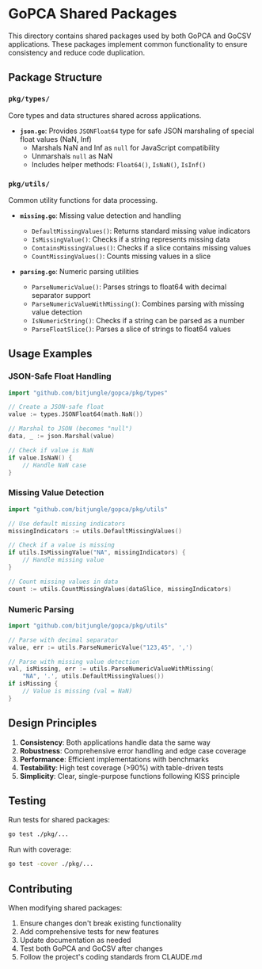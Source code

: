 # GoPCA Shared Packages

This directory contains shared packages used by both GoPCA and GoCSV applications. These packages implement common functionality to ensure consistency and reduce code duplication.

## Package Structure

### `pkg/types/`
Core types and data structures shared across applications.

- **`json.go`**: Provides `JSONFloat64` type for safe JSON marshaling of special float values (NaN, Inf)
  - Marshals NaN and Inf as `null` for JavaScript compatibility
  - Unmarshals `null` as NaN
  - Includes helper methods: `Float64()`, `IsNaN()`, `IsInf()`

### `pkg/utils/`
Common utility functions for data processing.

- **`missing.go`**: Missing value detection and handling
  - `DefaultMissingValues()`: Returns standard missing value indicators
  - `IsMissingValue()`: Checks if a string represents missing data
  - `ContainsMissingValues()`: Checks if a slice contains missing values
  - `CountMissingValues()`: Counts missing values in a slice

- **`parsing.go`**: Numeric parsing utilities
  - `ParseNumericValue()`: Parses strings to float64 with decimal separator support
  - `ParseNumericValueWithMissing()`: Combines parsing with missing value detection
  - `IsNumericString()`: Checks if a string can be parsed as a number
  - `ParseFloatSlice()`: Parses a slice of strings to float64 values

## Usage Examples

### JSON-Safe Float Handling
```go
import "github.com/bitjungle/gopca/pkg/types"

// Create a JSON-safe float
value := types.JSONFloat64(math.NaN())

// Marshal to JSON (becomes "null")
data, _ := json.Marshal(value)

// Check if value is NaN
if value.IsNaN() {
    // Handle NaN case
}
```

### Missing Value Detection
```go
import "github.com/bitjungle/gopca/pkg/utils"

// Use default missing indicators
missingIndicators := utils.DefaultMissingValues()

// Check if a value is missing
if utils.IsMissingValue("NA", missingIndicators) {
    // Handle missing value
}

// Count missing values in data
count := utils.CountMissingValues(dataSlice, missingIndicators)
```

### Numeric Parsing
```go
import "github.com/bitjungle/gopca/pkg/utils"

// Parse with decimal separator
value, err := utils.ParseNumericValue("123,45", ',')

// Parse with missing value detection
val, isMissing, err := utils.ParseNumericValueWithMissing(
    "NA", '.', utils.DefaultMissingValues())
if isMissing {
    // Value is missing (val = NaN)
}
```

## Design Principles

1. **Consistency**: Both applications handle data the same way
2. **Robustness**: Comprehensive error handling and edge case coverage
3. **Performance**: Efficient implementations with benchmarks
4. **Testability**: High test coverage (>90%) with table-driven tests
5. **Simplicity**: Clear, single-purpose functions following KISS principle

## Testing

Run tests for shared packages:
```bash
go test ./pkg/...
```

Run with coverage:
```bash
go test -cover ./pkg/...
```

## Contributing

When modifying shared packages:
1. Ensure changes don't break existing functionality
2. Add comprehensive tests for new features
3. Update documentation as needed
4. Test both GoPCA and GoCSV after changes
5. Follow the project's coding standards from CLAUDE.md
